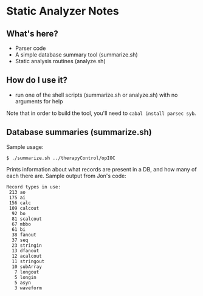 # Static Analyzer Notes

## What's here?

 - Parser code
 - A simple database summary tool (summarize.sh)
 - Static analysis routines (analyze.sh)

## How do I use it?

 - run one of the shell scripts (summarize.sh or analyze.sh) with no arguments for help

Note that in order to build the tool, you'll need to `cabal install parsec syb`.

## Database summaries (summarize.sh)

Sample usage:

    $ ./summarize.sh ../therapyControl/opIOC

Prints information about what records are present in a DB, and how many of each there are. Sample output from Jon's code:

    Record types in use:
     213 ao
     175 ai
     156 calc
     109 calcout
      92 bo
      81 scalcout
      67 mbbo
      61 bi
      38 fanout
      37 seq
      23 stringin
      13 dfanout
      12 acalcout
      11 stringout
      10 subArray
       7 longout
       5 longin
       5 asyn
       3 waveform
